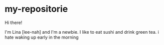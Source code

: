 # my-repositorie

Hi there!

I'm Lina [lee-nah] and I'm a newbie. 
I like to eat sushi and drink green tea. i hate waking up early in the morning
